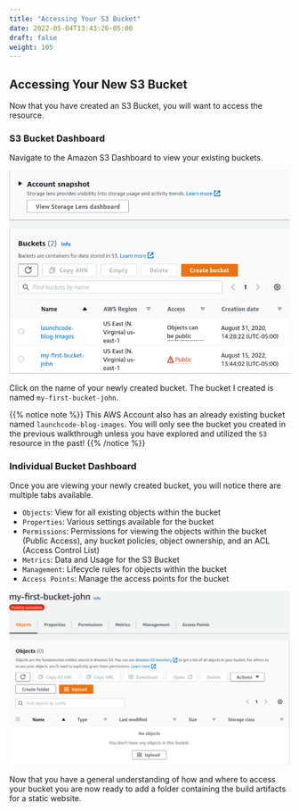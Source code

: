 ```yaml
---
title: "Accessing Your S3 Bucket"
date: 2022-05-04T13:43:26-05:00
draft: false
weight: 105
---
```


## Accessing Your New S3 Bucket

Now that you have created an S3 Bucket, you will want to access the resource.


### S3 Bucket Dashboard

Navigate to the Amazon S3 Dashboard to view your existing buckets.

![Amazon S3 Dashboard Overview](pictures/existing-buckets-view.png?classes=border)

Click on the name of your newly created bucket. The bucket I created is named `my-first-bucket-john`.

{{% notice note %}}
This AWS Account also has an already existing bucket named `launchcode-blog-images`. You will only see the bucket you created in the previous walkthrough unless you have explored and utilized the `S3` resource in the past!
{{% /notice %}}

### Individual Bucket Dashboard

Once you are viewing your newly created bucket, you will notice there are multiple tabs available.

- `Objects`: View for all existing objects within the bucket
- `Properties`: Various settings available for the bucket
- `Permissions`: Permissions for viewing the objects within the bucket (Public Access), any bucket policies, object ownership, and an ACL (Access Control List)
- `Metrics`: Data and Usage for the S3 Bucket
- `Management`: Lifecycle rules for objects within the bucket
- `Access Points`: Manage the access points for the bucket

![First Bucket Dashboard](pictures/first-bucket-view.png?classes=border)

Now that you have a general understanding of how and where to access your bucket you are now ready to add a folder containing the build artifacts for a static website.